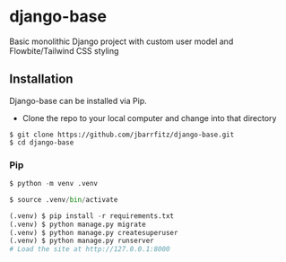 # django-base
Basic monolithic Django project with custom user model and Flowbite/Tailwind CSS styling

## Installation

Django-base can be installed via Pip.

* Clone the repo to your local computer and change into that directory

```
$ git clone https://github.com/jbarrfitz/django-base.git
$ cd django-base
```

### Pip

```python
$ python -m venv .venv

$ source .venv/bin/activate

(.venv) $ pip install -r requirements.txt
(.venv) $ python manage.py migrate
(.venv) $ python manage.py createsuperuser
(.venv) $ python manage.py runserver
# Load the site at http://127.0.0.1:8000
```

